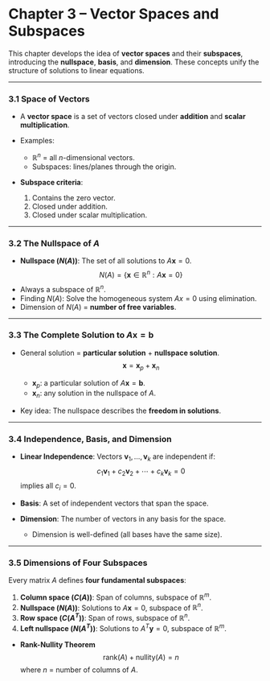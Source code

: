 # Chapter 3 – Vector Spaces and Subspaces

This chapter develops the idea of **vector spaces** and their **subspaces**, introducing the **nullspace**, **basis**, and **dimension**. These concepts unify the structure of solutions to linear equations.

---

### 3.1 Space of Vectors

- A **vector space** is a set of vectors closed under **addition** and **scalar multiplication**.  
- Examples:  
	- $\mathbb{R}^n$ = all $n$-dimensional vectors.  
	- Subspaces: lines/planes through the origin.  

- **Subspace criteria**:  
	1. Contains the zero vector.  
	2. Closed under addition.  
	3. Closed under scalar multiplication.  

---

### 3.2 The Nullspace of $A$

- **Nullspace ($N(A)$)**: The set of all solutions to $A\mathbf{x} = 0$.  
  $$
  N(A) = \{ \mathbf{x} \in \mathbb{R}^n : A\mathbf{x} = 0 \}
  $$
- Always a subspace of $\mathbb{R}^n$.  
- Finding $N(A)$: Solve the homogeneous system $Ax=0$ using elimination.  
- Dimension of $N(A)$ = **number of free variables**.  

---

### 3.3 The Complete Solution to $A\mathbf{x} = \mathbf{b}$

- General solution = **particular solution** + **nullspace solution**.  
  $$
  \mathbf{x} = \mathbf{x}_p + \mathbf{x}_n
  $$
	- $\mathbf{x}_p$: a particular solution of $A\mathbf{x} = \mathbf{b}$.  
	- $\mathbf{x}_n$: any solution in the nullspace of $A$.  

- Key idea: The nullspace describes the **freedom in solutions**.  

---

### 3.4 Independence, Basis, and Dimension

- **Linear Independence**: Vectors $\mathbf{v}_1, \dots, \mathbf{v}_k$ are independent if:
  $$
  c_1 \mathbf{v}_1 + c_2 \mathbf{v}_2 + \cdots + c_k \mathbf{v}_k = 0
  $$
  implies all $c_i = 0$.  

- **Basis**: A set of independent vectors that span the space.  
- **Dimension**: The number of vectors in any basis for the space.  
	- Dimension is well-defined (all bases have the same size).  

---

### 3.5 Dimensions of Four Subspaces

Every matrix $A$ defines **four fundamental subspaces**:

1. **Column space ($C(A)$)**: Span of columns, subspace of $\mathbb{R}^m$.  
2. **Nullspace ($N(A)$)**: Solutions to $A\mathbf{x} = 0$, subspace of $\mathbb{R}^n$.  
3. **Row space ($C(A^T)$)**: Span of rows, subspace of $\mathbb{R}^n$.  
4. **Left nullspace ($N(A^T)$)**: Solutions to $A^T\mathbf{y} = 0$, subspace of $\mathbb{R}^m$.

- **Rank-Nullity Theorem**  $$
  \text{rank}(A) + \text{nullity}(A) = n
  $$
  where $n$ = number of columns of $A$.  
